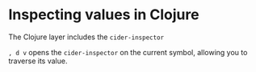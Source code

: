 # Inspecting values in Clojure

The Clojure layer includes the `cider-inspector`

`, d v` opens the `cider-inspector` on the current symbol, allowing you to traverse its value.
